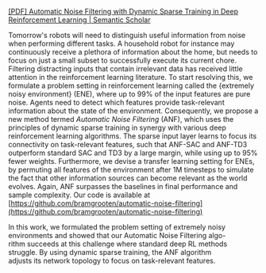 [[PDF] Automatic Noise Filtering with Dynamic Sparse Training in Deep Reinforcement Learning | Semantic Scholar](https://www.semanticscholar.org/paper/Automatic-Noise-Filtering-with-Dynamic-Sparse-in-Grooten-Sokar/4f7dfea2fa810a3cc3fc65bcca52ae2ec1cbe672)

Tomorrow's robots will need to distinguish useful information from noise when performing different tasks. A household robot for instance may continuously receive a plethora of information about the home, but needs to focus on just a small subset to successfully execute its current chore. Filtering distracting inputs that contain irrelevant data has received little attention in the reinforcement learning literature. To start resolving this, we formulate a problem setting in reinforcement learning called the {extremely noisy environment} (ENE), where up to $99\%$ of the input features are pure noise. Agents need to detect which features provide task-relevant information about the state of the environment. Consequently, we propose a new method termed $\textit{Automatic Noise Filtering}$ (ANF), which uses the principles of dynamic sparse training in synergy with various deep reinforcement learning algorithms. The sparse input layer learns to focus its connectivity on task-relevant features, such that ANF-SAC and ANF-TD3 outperform standard SAC and TD3 by a large margin, while using up to $95\%$ fewer weights. Furthermore, we devise a transfer learning setting for ENEs, by permuting all features of the environment after 1M timesteps to simulate the fact that other information sources can become relevant as the world evolves. Again, ANF surpasses the baselines in final performance and sample complexity. Our code is available at [https://github.com/bramgrooten/automatic-noise-filtering](https://github.com/bramgrooten/automatic-noise-filtering)

In this work, we formulated the problem setting of extremely noisy  
environments and showed that our Automatic Noise Filtering algo-  
rithm succeeds at this challenge where standard deep RL methods  
struggle. By using dynamic sparse training, the ANF algorithm  
adjusts its network topology to focus on task-relevant features.